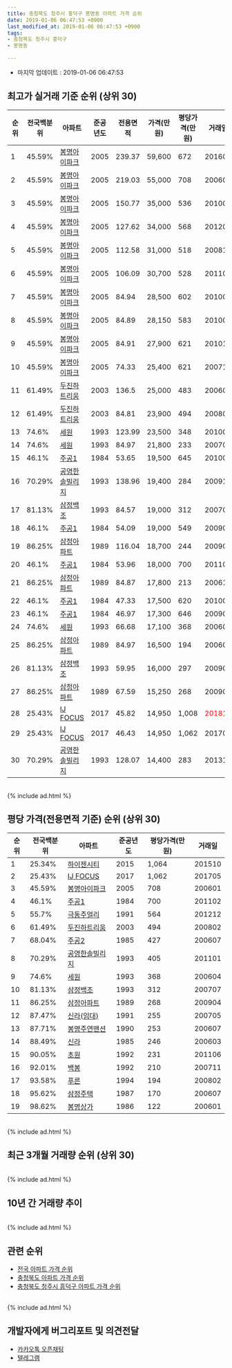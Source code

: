 ```yaml
---
title: 충청북도 청주시 흥덕구 봉명동 아파트 가격 순위
date: 2019-01-06 06:47:53 +0900
last_modified_at: 2019-01-06 06:47:53 +0900
tags:
- 충청북도 청주시 흥덕구
- 봉명동

---
```


* 마지막 업데이트 : 2019-01-06 06:47:53

## 최고가 실거래 기준 순위 (상위 30)


|순위|전국백분위|아파트|준공년도|전용면적|가격(만원)|평당가격(만원)|거래일|
|---|---|---|---|---|---|---|---|
|1|45.59%|[봉명아이파크](https://search.naver.com/search.naver?query=%EC%B6%A9%EC%B2%AD%EB%B6%81%EB%8F%84+%EC%B2%AD%EC%A3%BC%EC%8B%9C+%ED%9D%A5%EB%8D%95%EA%B5%AC+%EB%B4%89%EB%AA%85%EB%8F%99+%EB%B4%89%EB%AA%85%EC%95%84%EC%9D%B4%ED%8C%8C%ED%81%AC)|2005|239.37|59,600|672|201604|
|2|45.59%|[봉명아이파크](https://search.naver.com/search.naver?query=%EC%B6%A9%EC%B2%AD%EB%B6%81%EB%8F%84+%EC%B2%AD%EC%A3%BC%EC%8B%9C+%ED%9D%A5%EB%8D%95%EA%B5%AC+%EB%B4%89%EB%AA%85%EB%8F%99+%EB%B4%89%EB%AA%85%EC%95%84%EC%9D%B4%ED%8C%8C%ED%81%AC)|2005|219.03|55,000|708|200601|
|3|45.59%|[봉명아이파크](https://search.naver.com/search.naver?query=%EC%B6%A9%EC%B2%AD%EB%B6%81%EB%8F%84+%EC%B2%AD%EC%A3%BC%EC%8B%9C+%ED%9D%A5%EB%8D%95%EA%B5%AC+%EB%B4%89%EB%AA%85%EB%8F%99+%EB%B4%89%EB%AA%85%EC%95%84%EC%9D%B4%ED%8C%8C%ED%81%AC)|2005|150.77|35,000|536|201009|
|4|45.59%|[봉명아이파크](https://search.naver.com/search.naver?query=%EC%B6%A9%EC%B2%AD%EB%B6%81%EB%8F%84+%EC%B2%AD%EC%A3%BC%EC%8B%9C+%ED%9D%A5%EB%8D%95%EA%B5%AC+%EB%B4%89%EB%AA%85%EB%8F%99+%EB%B4%89%EB%AA%85%EC%95%84%EC%9D%B4%ED%8C%8C%ED%81%AC)|2005|127.62|34,000|568|201204|
|5|45.59%|[봉명아이파크](https://search.naver.com/search.naver?query=%EC%B6%A9%EC%B2%AD%EB%B6%81%EB%8F%84+%EC%B2%AD%EC%A3%BC%EC%8B%9C+%ED%9D%A5%EB%8D%95%EA%B5%AC+%EB%B4%89%EB%AA%85%EB%8F%99+%EB%B4%89%EB%AA%85%EC%95%84%EC%9D%B4%ED%8C%8C%ED%81%AC)|2005|112.58|31,000|518|200812|
|6|45.59%|[봉명아이파크](https://search.naver.com/search.naver?query=%EC%B6%A9%EC%B2%AD%EB%B6%81%EB%8F%84+%EC%B2%AD%EC%A3%BC%EC%8B%9C+%ED%9D%A5%EB%8D%95%EA%B5%AC+%EB%B4%89%EB%AA%85%EB%8F%99+%EB%B4%89%EB%AA%85%EC%95%84%EC%9D%B4%ED%8C%8C%ED%81%AC)|2005|106.09|30,700|528|201104|
|7|45.59%|[봉명아이파크](https://search.naver.com/search.naver?query=%EC%B6%A9%EC%B2%AD%EB%B6%81%EB%8F%84+%EC%B2%AD%EC%A3%BC%EC%8B%9C+%ED%9D%A5%EB%8D%95%EA%B5%AC+%EB%B4%89%EB%AA%85%EB%8F%99+%EB%B4%89%EB%AA%85%EC%95%84%EC%9D%B4%ED%8C%8C%ED%81%AC)|2005|84.94|28,500|602|201001|
|8|45.59%|[봉명아이파크](https://search.naver.com/search.naver?query=%EC%B6%A9%EC%B2%AD%EB%B6%81%EB%8F%84+%EC%B2%AD%EC%A3%BC%EC%8B%9C+%ED%9D%A5%EB%8D%95%EA%B5%AC+%EB%B4%89%EB%AA%85%EB%8F%99+%EB%B4%89%EB%AA%85%EC%95%84%EC%9D%B4%ED%8C%8C%ED%81%AC)|2005|84.89|28,150|583|201009|
|9|45.59%|[봉명아이파크](https://search.naver.com/search.naver?query=%EC%B6%A9%EC%B2%AD%EB%B6%81%EB%8F%84+%EC%B2%AD%EC%A3%BC%EC%8B%9C+%ED%9D%A5%EB%8D%95%EA%B5%AC+%EB%B4%89%EB%AA%85%EB%8F%99+%EB%B4%89%EB%AA%85%EC%95%84%EC%9D%B4%ED%8C%8C%ED%81%AC)|2005|84.91|27,900|621|201010|
|10|45.59%|[봉명아이파크](https://search.naver.com/search.naver?query=%EC%B6%A9%EC%B2%AD%EB%B6%81%EB%8F%84+%EC%B2%AD%EC%A3%BC%EC%8B%9C+%ED%9D%A5%EB%8D%95%EA%B5%AC+%EB%B4%89%EB%AA%85%EB%8F%99+%EB%B4%89%EB%AA%85%EC%95%84%EC%9D%B4%ED%8C%8C%ED%81%AC)|2005|74.33|25,400|621|200710|
|11|61.49%|[두진하트리움](https://search.naver.com/search.naver?query=%EC%B6%A9%EC%B2%AD%EB%B6%81%EB%8F%84+%EC%B2%AD%EC%A3%BC%EC%8B%9C+%ED%9D%A5%EB%8D%95%EA%B5%AC+%EB%B4%89%EB%AA%85%EB%8F%99+%EB%91%90%EC%A7%84%ED%95%98%ED%8A%B8%EB%A6%AC%EC%9B%80)|2003|136.5|25,000|483|200609|
|12|61.49%|[두진하트리움](https://search.naver.com/search.naver?query=%EC%B6%A9%EC%B2%AD%EB%B6%81%EB%8F%84+%EC%B2%AD%EC%A3%BC%EC%8B%9C+%ED%9D%A5%EB%8D%95%EA%B5%AC+%EB%B4%89%EB%AA%85%EB%8F%99+%EB%91%90%EC%A7%84%ED%95%98%ED%8A%B8%EB%A6%AC%EC%9B%80)|2003|84.81|23,900|494|200802|
|13|74.6%|[세원](https://search.naver.com/search.naver?query=%EC%B6%A9%EC%B2%AD%EB%B6%81%EB%8F%84+%EC%B2%AD%EC%A3%BC%EC%8B%9C+%ED%9D%A5%EB%8D%95%EA%B5%AC+%EB%B4%89%EB%AA%85%EB%8F%99+%EC%84%B8%EC%9B%90)|1993|123.99|23,500|348|201006|
|14|74.6%|[세원](https://search.naver.com/search.naver?query=%EC%B6%A9%EC%B2%AD%EB%B6%81%EB%8F%84+%EC%B2%AD%EC%A3%BC%EC%8B%9C+%ED%9D%A5%EB%8D%95%EA%B5%AC+%EB%B4%89%EB%AA%85%EB%8F%99+%EC%84%B8%EC%9B%90)|1993|84.97|21,800|233|200704|
|15|46.1%|[주공1](https://search.naver.com/search.naver?query=%EC%B6%A9%EC%B2%AD%EB%B6%81%EB%8F%84+%EC%B2%AD%EC%A3%BC%EC%8B%9C+%ED%9D%A5%EB%8D%95%EA%B5%AC+%EB%B4%89%EB%AA%85%EB%8F%99+%EC%A3%BC%EA%B3%B51)|1984|53.65|19,500|645|201007|
|16|70.29%|[공영한솔빌리지](https://search.naver.com/search.naver?query=%EC%B6%A9%EC%B2%AD%EB%B6%81%EB%8F%84+%EC%B2%AD%EC%A3%BC%EC%8B%9C+%ED%9D%A5%EB%8D%95%EA%B5%AC+%EB%B4%89%EB%AA%85%EB%8F%99+%EA%B3%B5%EC%98%81%ED%95%9C%EC%86%94%EB%B9%8C%EB%A6%AC%EC%A7%80)|1993|138.96|19,400|284|200910|
|17|81.13%|[삼정백조](https://search.naver.com/search.naver?query=%EC%B6%A9%EC%B2%AD%EB%B6%81%EB%8F%84+%EC%B2%AD%EC%A3%BC%EC%8B%9C+%ED%9D%A5%EB%8D%95%EA%B5%AC+%EB%B4%89%EB%AA%85%EB%8F%99+%EC%82%BC%EC%A0%95%EB%B0%B1%EC%A1%B0)|1993|84.57|19,000|312|200707|
|18|46.1%|[주공1](https://search.naver.com/search.naver?query=%EC%B6%A9%EC%B2%AD%EB%B6%81%EB%8F%84+%EC%B2%AD%EC%A3%BC%EC%8B%9C+%ED%9D%A5%EB%8D%95%EA%B5%AC+%EB%B4%89%EB%AA%85%EB%8F%99+%EC%A3%BC%EA%B3%B51)|1984|54.09|19,000|549|200908|
|19|86.25%|[삼정아파트](https://search.naver.com/search.naver?query=%EC%B6%A9%EC%B2%AD%EB%B6%81%EB%8F%84+%EC%B2%AD%EC%A3%BC%EC%8B%9C+%ED%9D%A5%EB%8D%95%EA%B5%AC+%EB%B4%89%EB%AA%85%EB%8F%99+%EC%82%BC%EC%A0%95%EC%95%84%ED%8C%8C%ED%8A%B8)|1989|116.04|18,700|244|200902|
|20|46.1%|[주공1](https://search.naver.com/search.naver?query=%EC%B6%A9%EC%B2%AD%EB%B6%81%EB%8F%84+%EC%B2%AD%EC%A3%BC%EC%8B%9C+%ED%9D%A5%EB%8D%95%EA%B5%AC+%EB%B4%89%EB%AA%85%EB%8F%99+%EC%A3%BC%EA%B3%B51)|1984|53.96|18,000|700|201102|
|21|86.25%|[삼정아파트](https://search.naver.com/search.naver?query=%EC%B6%A9%EC%B2%AD%EB%B6%81%EB%8F%84+%EC%B2%AD%EC%A3%BC%EC%8B%9C+%ED%9D%A5%EB%8D%95%EA%B5%AC+%EB%B4%89%EB%AA%85%EB%8F%99+%EC%82%BC%EC%A0%95%EC%95%84%ED%8C%8C%ED%8A%B8)|1989|84.87|17,800|213|200611|
|22|46.1%|[주공1](https://search.naver.com/search.naver?query=%EC%B6%A9%EC%B2%AD%EB%B6%81%EB%8F%84+%EC%B2%AD%EC%A3%BC%EC%8B%9C+%ED%9D%A5%EB%8D%95%EA%B5%AC+%EB%B4%89%EB%AA%85%EB%8F%99+%EC%A3%BC%EA%B3%B51)|1984|47.33|17,500|620|201008|
|23|46.1%|[주공1](https://search.naver.com/search.naver?query=%EC%B6%A9%EC%B2%AD%EB%B6%81%EB%8F%84+%EC%B2%AD%EC%A3%BC%EC%8B%9C+%ED%9D%A5%EB%8D%95%EA%B5%AC+%EB%B4%89%EB%AA%85%EB%8F%99+%EC%A3%BC%EA%B3%B51)|1984|46.97|17,300|646|200909|
|24|74.6%|[세원](https://search.naver.com/search.naver?query=%EC%B6%A9%EC%B2%AD%EB%B6%81%EB%8F%84+%EC%B2%AD%EC%A3%BC%EC%8B%9C+%ED%9D%A5%EB%8D%95%EA%B5%AC+%EB%B4%89%EB%AA%85%EB%8F%99+%EC%84%B8%EC%9B%90)|1993|66.68|17,100|368|200604|
|25|86.25%|[삼정아파트](https://search.naver.com/search.naver?query=%EC%B6%A9%EC%B2%AD%EB%B6%81%EB%8F%84+%EC%B2%AD%EC%A3%BC%EC%8B%9C+%ED%9D%A5%EB%8D%95%EA%B5%AC+%EB%B4%89%EB%AA%85%EB%8F%99+%EC%82%BC%EC%A0%95%EC%95%84%ED%8C%8C%ED%8A%B8)|1989|84.97|16,500|194|200601|
|26|81.13%|[삼정백조](https://search.naver.com/search.naver?query=%EC%B6%A9%EC%B2%AD%EB%B6%81%EB%8F%84+%EC%B2%AD%EC%A3%BC%EC%8B%9C+%ED%9D%A5%EB%8D%95%EA%B5%AC+%EB%B4%89%EB%AA%85%EB%8F%99+%EC%82%BC%EC%A0%95%EB%B0%B1%EC%A1%B0)|1993|59.95|16,000|297|200908|
|27|86.25%|[삼정아파트](https://search.naver.com/search.naver?query=%EC%B6%A9%EC%B2%AD%EB%B6%81%EB%8F%84+%EC%B2%AD%EC%A3%BC%EC%8B%9C+%ED%9D%A5%EB%8D%95%EA%B5%AC+%EB%B4%89%EB%AA%85%EB%8F%99+%EC%82%BC%EC%A0%95%EC%95%84%ED%8C%8C%ED%8A%B8)|1989|67.59|15,250|268|200904|
|28|25.43%|[IJ FOCUS](https://search.naver.com/search.naver?query=%EC%B6%A9%EC%B2%AD%EB%B6%81%EB%8F%84+%EC%B2%AD%EC%A3%BC%EC%8B%9C+%ED%9D%A5%EB%8D%95%EA%B5%AC+%EB%B4%89%EB%AA%85%EB%8F%99+IJ+FOCUS)|2017|45.82|14,950|1,008|<span style="color:red">201811</span>|
|29|25.43%|[IJ FOCUS](https://search.naver.com/search.naver?query=%EC%B6%A9%EC%B2%AD%EB%B6%81%EB%8F%84+%EC%B2%AD%EC%A3%BC%EC%8B%9C+%ED%9D%A5%EB%8D%95%EA%B5%AC+%EB%B4%89%EB%AA%85%EB%8F%99+IJ+FOCUS)|2017|46.43|14,950|1,062|201705|
|30|70.29%|[공영한솔빌리지](https://search.naver.com/search.naver?query=%EC%B6%A9%EC%B2%AD%EB%B6%81%EB%8F%84+%EC%B2%AD%EC%A3%BC%EC%8B%9C+%ED%9D%A5%EB%8D%95%EA%B5%AC+%EB%B4%89%EB%AA%85%EB%8F%99+%EA%B3%B5%EC%98%81%ED%95%9C%EC%86%94%EB%B9%8C%EB%A6%AC%EC%A7%80)|1993|128.07|14,400|283|201310|


<br>
{% include ad.html %}
<br>

## 평당 가격(전용면적 기준) 순위 (상위 30)


|순위|전국백분위|아파트|준공년도|평당가격(만원)|거래일|
|---|---|---|---|---|---|
|1|25.34%|[하이젠시티](https://search.naver.com/search.naver?query=%EC%B6%A9%EC%B2%AD%EB%B6%81%EB%8F%84+%EC%B2%AD%EC%A3%BC%EC%8B%9C+%ED%9D%A5%EB%8D%95%EA%B5%AC+%EB%B4%89%EB%AA%85%EB%8F%99+%ED%95%98%EC%9D%B4%EC%A0%A0%EC%8B%9C%ED%8B%B0)|2015|1,064|201510|
|2|25.43%|[IJ FOCUS](https://search.naver.com/search.naver?query=%EC%B6%A9%EC%B2%AD%EB%B6%81%EB%8F%84+%EC%B2%AD%EC%A3%BC%EC%8B%9C+%ED%9D%A5%EB%8D%95%EA%B5%AC+%EB%B4%89%EB%AA%85%EB%8F%99+IJ+FOCUS)|2017|1,062|201705|
|3|45.59%|[봉명아이파크](https://search.naver.com/search.naver?query=%EC%B6%A9%EC%B2%AD%EB%B6%81%EB%8F%84+%EC%B2%AD%EC%A3%BC%EC%8B%9C+%ED%9D%A5%EB%8D%95%EA%B5%AC+%EB%B4%89%EB%AA%85%EB%8F%99+%EB%B4%89%EB%AA%85%EC%95%84%EC%9D%B4%ED%8C%8C%ED%81%AC)|2005|708|200601|
|4|46.1%|[주공1](https://search.naver.com/search.naver?query=%EC%B6%A9%EC%B2%AD%EB%B6%81%EB%8F%84+%EC%B2%AD%EC%A3%BC%EC%8B%9C+%ED%9D%A5%EB%8D%95%EA%B5%AC+%EB%B4%89%EB%AA%85%EB%8F%99+%EC%A3%BC%EA%B3%B51)|1984|700|201102|
|5|55.7%|[극동주얼리](https://search.naver.com/search.naver?query=%EC%B6%A9%EC%B2%AD%EB%B6%81%EB%8F%84+%EC%B2%AD%EC%A3%BC%EC%8B%9C+%ED%9D%A5%EB%8D%95%EA%B5%AC+%EB%B4%89%EB%AA%85%EB%8F%99+%EA%B7%B9%EB%8F%99%EC%A3%BC%EC%96%BC%EB%A6%AC)|1991|564|201212|
|6|61.49%|[두진하트리움](https://search.naver.com/search.naver?query=%EC%B6%A9%EC%B2%AD%EB%B6%81%EB%8F%84+%EC%B2%AD%EC%A3%BC%EC%8B%9C+%ED%9D%A5%EB%8D%95%EA%B5%AC+%EB%B4%89%EB%AA%85%EB%8F%99+%EB%91%90%EC%A7%84%ED%95%98%ED%8A%B8%EB%A6%AC%EC%9B%80)|2003|494|200802|
|7|68.04%|[주공2](https://search.naver.com/search.naver?query=%EC%B6%A9%EC%B2%AD%EB%B6%81%EB%8F%84+%EC%B2%AD%EC%A3%BC%EC%8B%9C+%ED%9D%A5%EB%8D%95%EA%B5%AC+%EB%B4%89%EB%AA%85%EB%8F%99+%EC%A3%BC%EA%B3%B52)|1985|427|200607|
|8|70.29%|[공영한솔빌리지](https://search.naver.com/search.naver?query=%EC%B6%A9%EC%B2%AD%EB%B6%81%EB%8F%84+%EC%B2%AD%EC%A3%BC%EC%8B%9C+%ED%9D%A5%EB%8D%95%EA%B5%AC+%EB%B4%89%EB%AA%85%EB%8F%99+%EA%B3%B5%EC%98%81%ED%95%9C%EC%86%94%EB%B9%8C%EB%A6%AC%EC%A7%80)|1993|405|201101|
|9|74.6%|[세원](https://search.naver.com/search.naver?query=%EC%B6%A9%EC%B2%AD%EB%B6%81%EB%8F%84+%EC%B2%AD%EC%A3%BC%EC%8B%9C+%ED%9D%A5%EB%8D%95%EA%B5%AC+%EB%B4%89%EB%AA%85%EB%8F%99+%EC%84%B8%EC%9B%90)|1993|368|200604|
|10|81.13%|[삼정백조](https://search.naver.com/search.naver?query=%EC%B6%A9%EC%B2%AD%EB%B6%81%EB%8F%84+%EC%B2%AD%EC%A3%BC%EC%8B%9C+%ED%9D%A5%EB%8D%95%EA%B5%AC+%EB%B4%89%EB%AA%85%EB%8F%99+%EC%82%BC%EC%A0%95%EB%B0%B1%EC%A1%B0)|1993|312|200707|
|11|86.25%|[삼정아파트](https://search.naver.com/search.naver?query=%EC%B6%A9%EC%B2%AD%EB%B6%81%EB%8F%84+%EC%B2%AD%EC%A3%BC%EC%8B%9C+%ED%9D%A5%EB%8D%95%EA%B5%AC+%EB%B4%89%EB%AA%85%EB%8F%99+%EC%82%BC%EC%A0%95%EC%95%84%ED%8C%8C%ED%8A%B8)|1989|268|200904|
|12|87.47%|[신라(임대)](https://search.naver.com/search.naver?query=%EC%B6%A9%EC%B2%AD%EB%B6%81%EB%8F%84+%EC%B2%AD%EC%A3%BC%EC%8B%9C+%ED%9D%A5%EB%8D%95%EA%B5%AC+%EB%B4%89%EB%AA%85%EB%8F%99+%EC%8B%A0%EB%9D%BC%28%EC%9E%84%EB%8C%80%29)|1991|255|200705|
|13|87.71%|[봉명주연맨션](https://search.naver.com/search.naver?query=%EC%B6%A9%EC%B2%AD%EB%B6%81%EB%8F%84+%EC%B2%AD%EC%A3%BC%EC%8B%9C+%ED%9D%A5%EB%8D%95%EA%B5%AC+%EB%B4%89%EB%AA%85%EB%8F%99+%EB%B4%89%EB%AA%85%EC%A3%BC%EC%97%B0%EB%A7%A8%EC%85%98)|1990|253|200607|
|14|88.49%|[신라](https://search.naver.com/search.naver?query=%EC%B6%A9%EC%B2%AD%EB%B6%81%EB%8F%84+%EC%B2%AD%EC%A3%BC%EC%8B%9C+%ED%9D%A5%EB%8D%95%EA%B5%AC+%EB%B4%89%EB%AA%85%EB%8F%99+%EC%8B%A0%EB%9D%BC)|1985|246|200603|
|15|90.05%|[초원](https://search.naver.com/search.naver?query=%EC%B6%A9%EC%B2%AD%EB%B6%81%EB%8F%84+%EC%B2%AD%EC%A3%BC%EC%8B%9C+%ED%9D%A5%EB%8D%95%EA%B5%AC+%EB%B4%89%EB%AA%85%EB%8F%99+%EC%B4%88%EC%9B%90)|1992|231|201106|
|16|92.01%|[백봉](https://search.naver.com/search.naver?query=%EC%B6%A9%EC%B2%AD%EB%B6%81%EB%8F%84+%EC%B2%AD%EC%A3%BC%EC%8B%9C+%ED%9D%A5%EB%8D%95%EA%B5%AC+%EB%B4%89%EB%AA%85%EB%8F%99+%EB%B0%B1%EB%B4%89)|1992|210|200711|
|17|93.58%|[푸른](https://search.naver.com/search.naver?query=%EC%B6%A9%EC%B2%AD%EB%B6%81%EB%8F%84+%EC%B2%AD%EC%A3%BC%EC%8B%9C+%ED%9D%A5%EB%8D%95%EA%B5%AC+%EB%B4%89%EB%AA%85%EB%8F%99+%ED%91%B8%EB%A5%B8)|1994|194|200802|
|18|95.62%|[삼정주택](https://search.naver.com/search.naver?query=%EC%B6%A9%EC%B2%AD%EB%B6%81%EB%8F%84+%EC%B2%AD%EC%A3%BC%EC%8B%9C+%ED%9D%A5%EB%8D%95%EA%B5%AC+%EB%B4%89%EB%AA%85%EB%8F%99+%EC%82%BC%EC%A0%95%EC%A3%BC%ED%83%9D)|1987|170|200607|
|19|98.62%|[봉명상가](https://search.naver.com/search.naver?query=%EC%B6%A9%EC%B2%AD%EB%B6%81%EB%8F%84+%EC%B2%AD%EC%A3%BC%EC%8B%9C+%ED%9D%A5%EB%8D%95%EA%B5%AC+%EB%B4%89%EB%AA%85%EB%8F%99+%EB%B4%89%EB%AA%85%EC%83%81%EA%B0%80)|1986|122|200601|


<br>
{% include ad.html %}
<br>

## 최근 3개월 거래량 순위 (상위 30)


<div style="width:100%;">
    <canvas id="deal_count_ranking" height="250"></canvas>
</div>


<script>
new Chart(document.getElementById("deal_count_ranking"), {
    type: 'horizontalBar',
    data: {
        labels: ['봉명아이파크', '푸른', '두진하트리움', '신라', '삼정아파트', '초원', '주공1', '하이젠시티', '세원', '삼정백조', '삼정주택', 'IJ FOCUS'],
        datasets: [{
            label: '실거래 수',
            data: [9, 5, 3, 2, 2, 2, 2, 2, 1, 1, 1, 1],
            borderColor: "rgba(255, 0, 128, 1)",
            backgroundColor: "rgba(255, 0, 128, 0.5)",
            fill: false,
        }]
    },
    options: {
        responsive: true,
        title: {
            display: true,
            text: '최근 3개월 거래량 순위'
        },
        tooltips: {
            mode: 'index',
            intersect: false,
            callbacks: {
                title: function(tooltipItems, data) {
                    return "실거래 수:";
                },
                label: function(tooltipItem, data) {
                    return data.labels[tooltipItem.index] + ": " + tooltipItem.xLabel;
                }
            }
        },
        hover: {
            mode: 'nearest',
            intersect: true
        },
        scales: {
            xAxes: [{
                display: true,
                scaleLabel: {
                    display: true,
                    labelString: '실거래 수'
                },
                ticks: {
                    suggestedMin: 0,
                }
            }],
            yAxes: [{
                display: true,
                ticks: {
                    autoSkip: false,
                    callback: function(value, index, values) {
                        if (value.length > 15)
                            return value.substr(0, 13) + "...";
                        else
                            return value;
                    }
                },
                scaleLabel: {
                    display: false,
                }
            }]
        }
    }
});

</script>


<br>
{% include ad.html %}
<br>

## 10년 간 거래량 추이


<div style="width:100%;">
    <canvas id="deal_progress" height="250"></canvas>
</div>

<script>
new Chart(document.getElementById("deal_progress"), {
    type: 'line',
    data: {
        labels: ['200901','200902','200903','200904','200905','200906','200907','200908','200909','200910','200911','200912','201001','201002','201003','201004','201005','201006','201007','201008','201009','201010','201011','201012','201101','201102','201103','201104','201105','201106','201107','201108','201109','201110','201111','201112','201201','201202','201203','201204','201205','201206','201207','201208','201209','201210','201211','201212','201301','201302','201303','201304','201305','201306','201307','201308','201309','201310','201311','201312','201401','201402','201403','201404','201405','201406','201407','201408','201409','201410','201411','201412','201501','201502','201503','201504','201505','201506','201507','201508','201509','201510','201511','201512','201601','201602','201603','201604','201605','201606','201607','201608','201609','201610','201611','201612','201701','201702','201703','201704','201705','201706','201707','201708','201709','201710','201711','201712','201801','201802','201803','201804','201805','201806','201807','201808','201809','201810','201811','201812','201901'],
        datasets: [{
            label: '실거래 수',
            pointRadius: 1,
            data: [11, 30, 33, 33, 25, 33, 32, 34, 56, 24, 24, 27, 45, 31, 37, 28, 30, 23, 29, 26, 22, 38, 29, 31, 38, 26, 36, 29, 46, 30, 20, 33, 25, 29, 22, 34, 31, 40, 42, 29, 18, 30, 16, 17, 21, 19, 21, 21, 14, 23, 42, 27, 40, 39, 21, 31, 20, 37, 37, 15, 29, 23, 86, 46, 29, 33, 31, 24, 44, 41, 22, 29, 35, 26, 44, 33, 31, 22, 34, 16, 22, 28, 17, 23, 22, 24, 36, 24, 14, 10, 20, 21, 32, 17, 25, 7, 18, 17, 19, 22, 20, 18, 20, 20, 19, 10, 17, 20, 21, 22, 19, 19, 19, 23, 19, 14, 23, 23, 16, 15, 0],
            borderColor: "rgba(255, 201, 14, 1)",
            backgroundColor: "rgba(255, 201, 14, 0.5)",
            fill: true,
        }]
    },
    options: {
        responsive: true,
        title: {
            display: true,
            text: '10년간 거래량 추이'
        },
        tooltips: {
            mode: 'index',
            intersect: false,
        },
        hover: {
            mode: 'nearest',
            intersect: true
        },
        scales: {
            xAxes: [{
                display: true,
                scaleLabel: {
                    display: true,
                    labelString: '년/월'
                }
            }],
            yAxes: [{
                display: true,
                ticks: {
                    suggestedMin: 0,
                },
                scaleLabel: {
                    display: true,
                    labelString: '실거래 수'
                }
            }]
        }
    }
});

</script>


<br>
{% include ad.html %}
<br>

## 관련 순위

- [전국 아파트 가격 순위](https://inasie.github.io/apt-ranking/전국)
- [충청북도 아파트 가격 순위](https://inasie.github.io/apt-ranking/충청북도)
- [충청북도 청주시 흥덕구 아파트 가격 순위](https://inasie.github.io/apt-ranking/충청북도-청주시-흥덕구)


<br>
{% include ad.html %}
<br>

## 개발자에게 버그리포트 및 의견전달

- [카카오톡 오픈채팅](https://open.kakao.com/o/gLJUAP4)
- [텔레그램](https://t.me/inasie)

